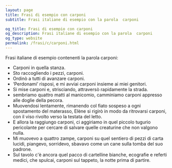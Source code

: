 ```yaml
---
layout: page
title: Frasi di esempio con carponi 
subtitle: Frasi italiane di esempio con la parola  carponi

og_title: Frasi di esempio con carponi 
og_description: Frasi italiane di esempio con la parola  carponi
og_type: website
permalink: /frasi/c/carponi.html
---
```


Frasi italiane di esempio contenenti la parola carponi:


- Carponi in quella stanza.
- Sto raccogliendo i pezzi, carponi.
- Ordinò a tutti di avanzare carponi.
- ‘Perdonami’ risposi, e mi avviai carponi insieme ai miei genitori.
- Si mise carponi e, strisciando, attraversò rapidamente la strada.
- sembriamo quattro matti al manicomio, camminiamo carponi appresso alle doglie della pecora.
- Muovendosi lentamente, rimanendo col fiato sospeso a ogni spostamento del materasso, Elène si rigirò in modo da ritrovarsi carponi, con il viso rivolto verso la testata del letto.
- E allora la raggiungo carponi, ci aggiriamo in quel piccolo tugurio pericolante per cercare di salvare quelle creaturine che non valgono nulla.
- Mi muovevo a quattro zampe, carponi su quel sentiero di pezzi di carta lucidi, piangevo, sorridevo, sbavavo come un cane sulla tomba del suo padrone.
- Sul tavolo c'è ancora quel pacco di cartelline bianche, ecografie e referti medici, che spulcai, carponi sul tappeto, la notte prima di partire.
